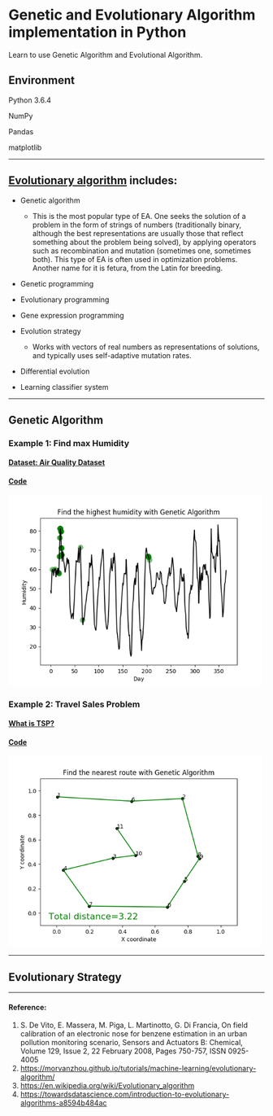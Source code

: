 # Genetic and Evolutionary Algorithm implementation in Python

Learn to use Genetic Algorithm and Evolutional Algorithm.

## Environment 
Python 3.6.4

NumPy

Pandas

matplotlib

**************************************************************************************************************************************
## [Evolutionary algorithm](https://en.wikipedia.org/wiki/Evolutionary_algorithm) includes:

* Genetic algorithm
  * This is the most popular type of EA. One seeks the solution of a problem in the form of strings of numbers (traditionally binary, although the best representations are usually those that reflect something about the problem being solved), by applying operators such as recombination and mutation (sometimes one, sometimes both). This type of EA is often used in optimization problems. Another name for it is fetura, from the Latin for breeding.

* Genetic programming 

* Evolutionary programming 

* Gene expression programming 

* Evolution strategy 
  * Works with vectors of real numbers as representations of solutions, and typically uses self-adaptive mutation rates.

* Differential evolution 

* Learning classifier system 


**************************************************************************************************************************************
## Genetic Algorithm

### Example 1: Find max Humidity
#### [Dataset: Air Quality Dataset ](https://archive.ics.uci.edu/ml/datasets/Air+Quality) 
#### [Code](https://github.com/dxc33linger/Genetic_Evolutionary_Algorithm/blob/master/genetic/Genetic_algo_dxc.py)
<img src="https://github.com/dxc33linger/Genetic_Evolutionary_Algorithm/blob/master/image/humidity.png" width="500" alt="Humidity"/>


### Example 2: Travel Sales Problem
#### [What is TSP?](https://en.wikipedia.org/wiki/Travelling_salesman_problem)
#### [Code](https://github.com/dxc33linger/Genetic_Evolutionary_Algorithm/blob/master/genetic/TSP_dxc.py)
<img src="https://github.com/dxc33linger/Genetic_Evolutionary_Algorithm/blob/master/image/TSP.png" width="500"  alt="TSP"/>      


**************************************************************************************************************************************
## Evolutionary Strategy


**************************************************************************************************************************************
#### Reference:
1. S. De Vito, E. Massera, M. Piga, L. Martinotto, G. Di Francia, On field calibration of an electronic nose for benzene estimation in an urban pollution monitoring scenario, Sensors and Actuators B: Chemical, Volume 129, Issue 2, 22 February 2008, Pages 750-757, ISSN 0925-4005
2. https://morvanzhou.github.io/tutorials/machine-learning/evolutionary-algorithm/
3. https://en.wikipedia.org/wiki/Evolutionary_algorithm
4. https://towardsdatascience.com/introduction-to-evolutionary-algorithms-a8594b484ac
